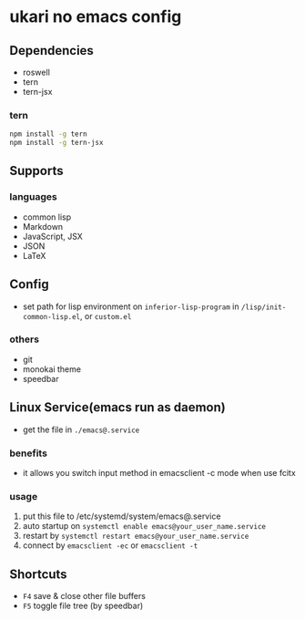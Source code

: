 # ukari no emacs config

## Dependencies
- roswell
- tern
- tern-jsx

### tern
``` bash
npm install -g tern
npm install -g tern-jsx
```

## Supports

### languages
- common lisp
- Markdown
- JavaScript, JSX
- JSON
- LaTeX

## Config
- set path for lisp environment on `inferior-lisp-program` in `/lisp/init-common-lisp.el`, or `custom.el`

### others
- git
- monokai theme
- speedbar

## Linux Service(emacs run as daemon)
- get the file in `./emacs@.service`

### benefits
- it allows you switch input method in emacsclient -c mode when use fcitx

### usage
1. put this file to /etc/systemd/system/emacs@.service
2. auto startup on `systemctl enable emacs@your_user_name.service`
3. restart by `systemctl restart emacs@your_user_name.service`
4. connect by `emacsclient -ec` or `emacsclient -t`

## Shortcuts
- `F4` save & close other file buffers
- `F5` toggle file tree (by speedbar)
